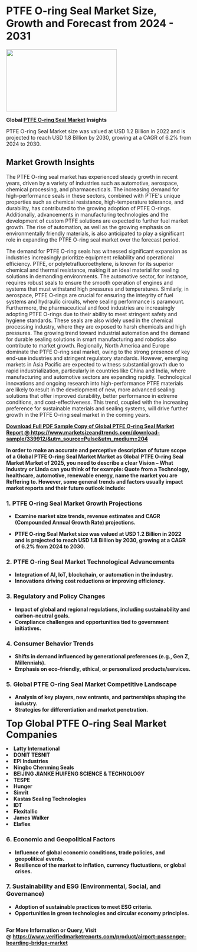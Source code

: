 <H1>PTFE O-ring Seal Market Size, Growth and Forecast from 2024 - 2031</H1><img class="aligncenter size-medium wp-image-584254" src="https://thirdeyenews.in/wp-content/uploads/2024/09/Global-Market-Research-300x168.jpeg" alt="" width="300" height="168" /><p><strong>Global&nbsp;<a href="https://www.marketsizeandtrends.com/download-sample/339912/&amp;utm_source=Pulse&amp;utm_medium=204">PTFE O-ring Seal Market</a> Insights</strong></p><p>PTFE O-ring Seal Market size was valued at USD 1.2 Billion in 2022 and is projected to reach USD 1.8 Billion by 2030, growing at a CAGR of 6.2% from 2024 to 2030.</p><p><h2>Market Growth Insights</h2> <p>The PTFE O-ring seal market has experienced steady growth in recent years, driven by a variety of industries such as automotive, aerospace, chemical processing, and pharmaceuticals. The increasing demand for high-performance seals in these sectors, combined with PTFE's unique properties such as chemical resistance, high-temperature tolerance, and durability, has contributed to the growing adoption of PTFE O-rings. Additionally, advancements in manufacturing technologies and the development of custom PTFE solutions are expected to further fuel market growth. The rise of automation, as well as the growing emphasis on environmentally friendly materials, is also anticipated to play a significant role in expanding the PTFE O-ring seal market over the forecast period.</p> <p><strong><a href="#"></a></strong></p> <p>The demand for PTFE O-ring seals has witnessed significant expansion as industries increasingly prioritize equipment reliability and operational efficiency. PTFE, or polytetrafluoroethylene, is known for its superior chemical and thermal resistance, making it an ideal material for sealing solutions in demanding environments. The automotive sector, for instance, requires robust seals to ensure the smooth operation of engines and systems that must withstand high pressures and temperatures. Similarly, in aerospace, PTFE O-rings are crucial for ensuring the integrity of fuel systems and hydraulic circuits, where sealing performance is paramount. Furthermore, the pharmaceutical and food industries are increasingly adopting PTFE O-rings due to their ability to meet stringent safety and hygiene standards. These seals are also widely used in the chemical processing industry, where they are exposed to harsh chemicals and high pressures. The growing trend toward industrial automation and the demand for durable sealing solutions in smart manufacturing and robotics also contribute to market growth. Regionally, North America and Europe dominate the PTFE O-ring seal market, owing to the strong presence of key end-use industries and stringent regulatory standards. However, emerging markets in Asia Pacific are expected to witness substantial growth due to rapid industrialization, particularly in countries like China and India, where manufacturing and automotive sectors are expanding rapidly. Technological innovations and ongoing research into high-performance PTFE materials are likely to result in the development of new, more advanced sealing solutions that offer improved durability, better performance in extreme conditions, and cost-effectiveness. This trend, coupled with the increasing preference for sustainable materials and sealing systems, will drive further growth in the PTFE O-ring seal market in the coming years. <p><strong><a href="#"></p><p><span class=""><strong>Download Full PDF Sample Copy of Global PTFE O-ring Seal Market Report</strong> @ <a href="https://www.marketsizeandtrends.com/download-sample/339912/&amp;utm_source=Pulse&amp;utm_medium=204" target="_blank">https://www.marketsizeandtrends.com/download-sample/339912/&amp;utm_source=Pulse&amp;utm_medium=204</a></span></p><p>In order to make an accurate and perceptive description of future scope of a Global&nbsp;PTFE O-ring Seal Market Market as Global&nbsp;PTFE O-ring Seal Market Market of 2025, you need to describe a clear Vision &ndash; What Industry or Linda can you think of for example: Quote from a Technology, healthcare, automotive, renewable energy, name the market you are Reffering to. However, some general trends and factors usually impact market reports and their future outlook include:</p><h3>1.&nbsp;<strong>PTFE O-ring Seal Market Growth Projections</strong></h3><ul><li>Examine market size trends, revenue estimates and CAGR (Compounded Annual Growth Rate) projections.</li><li><p>PTFE O-ring Seal Market size was valued at USD 1.2 Billion in 2022 and is projected to reach USD 1.8 Billion by 2030, growing at a CAGR of 6.2% from 2024 to 2030.</p></li></ul><h3>2.&nbsp;<strong>PTFE O-ring Seal Market Technological Advancements</strong></h3><ul><li>Integration of AI, IoT, blockchain, or automation in the industry.</li><li>Innovations driving cost reductions or improving efficiency.</li></ul><h3>3.&nbsp;<strong>Regulatory and Policy Changes</strong></h3><ul><li>Impact of global and regional regulations, including sustainability and carbon-neutral goals.</li><li>Compliance challenges and opportunities tied to government initiatives.</li></ul><h3>4.&nbsp;<strong>Consumer Behavior Trends</strong></h3><ul><li>Shifts in demand influenced by generational preferences (e.g., Gen Z, Millennials).</li><li>Emphasis on eco-friendly, ethical, or personalized products/services.</li></ul><h3>5.&nbsp;<strong>Global PTFE O-ring Seal Market Competitive Landscape</strong></h3><ul><li>Analysis of key players, new entrants, and partnerships shaping the industry.</li><li>Strategies for differentiation and market penetration.</li></ul><p data-pm-slice="1 1 []"><span style="color: inherit; font-family: inherit; font-size: 25px;">Top Global PTFE O-ring Seal Market Companies</span></p><div class="" data-test-id=""><p><li>Latty International</li><li> DONIT TESNIT</li><li> EPI Industries</li><li> Ningbo Chenming Seals</li><li> BEIJING JIANKE HUIFENG SCIENCE & TECHNOLOGY</li><li> TESPE</li><li> Hunger</li><li> Simrit</li><li> Kastas Sealing Technologies</li><li> IDT</li><li> Flexitallic</li><li> James Walker</li><li> Elaflex</li></p></div><h3>6.&nbsp;<strong>Economic and Geopolitical Factors</strong></h3><ul><li>Influence of global economic conditions, trade policies, and geopolitical events.</li><li>Resilience of the market to inflation, currency fluctuations, or global crises.</li></ul><h3>7.&nbsp;<strong>Sustainability and ESG (Environmental, Social, and Governance)</strong></h3><ul><li>Adoption of sustainable practices to meet ESG criteria.</li><li>Opportunities in green technologies and circular economy principles.</li></ul><h2><strong style="font-size: 14px;">For More Information or Query, Visit @&nbsp;</strong><a style="background-color: #ffffff; font-size: 14px;" href="https://www.marketsizeandtrends.com/report/ptfe-o-ring-seal-market/" target="_blank">https://www.verifiedmarketreports.com/product/airport-passenger-boarding-bridge-market</a></h2>
